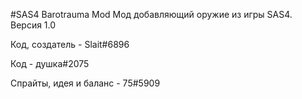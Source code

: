 #SAS4 Barotrauma Mod
Мод добавляющий оружие из игры SAS4.
Версия 1.0

Код, создатель - Slait#6896

Код - душка#2075

Спрайты, идея и баланс - 75#5909

